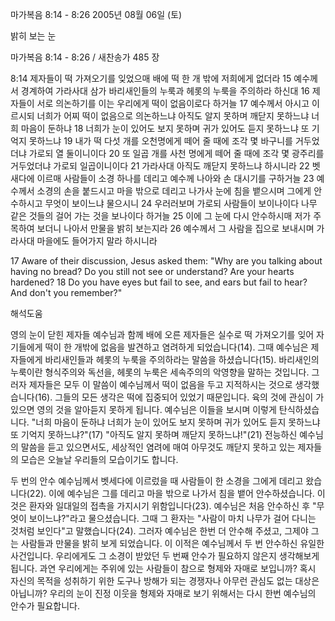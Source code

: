 마가복음 8:14 - 8:26 
2005년 08월 06일 (토)

밝히 보는 눈



마가복음 8:14 - 8:26 / 새찬송가 485 장


8:14 제자들이 떡 가져오기를 잊었으매 배에 떡 한 개 밖에 저희에게 없더라 15 예수께서 경계하여 가라사대 삼가 바리새인들의 누룩과 헤롯의 누룩을 주의하라 하신대 16 제자들이 서로 의논하기를 이는 우리에게 떡이 없음이로다 하거늘 17 예수께서 아시고 이르시되 너희가 어찌 떡이 없음으로 의논하느냐 아직도 알지 못하며 깨닫지 못하느냐 너희 마음이 둔하냐 18 너희가 눈이 있어도 보지 못하며 귀가 있어도 듣지 못하느냐 또 기억지 못하느냐 19 내가 떡 다섯 개를 오천명에게 떼어 줄 때에 조각 몇 바구니를 거두었더냐 가로되 열 둘이니이다 20 또 일곱 개를 사천 명에게 떼어 줄 때에 조각 몇 광주리를 거두었더냐 가로되 일곱이니이다 21 가라사대 아직도 깨닫지 못하느냐 하시니라 22 벳새다에 이르매 사람들이 소경 하나를 데리고 예수께 나아와 손 대시기를 구하거늘 23 예수께서 소경의 손을 붙드시고 마을 밖으로 데리고 나가사 눈에 침을 뱉으시며 그에게 안수하시고 무엇이 보이느냐 물으시니 24 우러러보며 가로되 사람들이 보이나이다 나무 같은 것들의 걸어 가는 것을 보나이다 하거늘 25 이에 그 눈에 다시 안수하시매 저가 주목하여 보더니 나아서 만물을 밝히 보는지라 26 예수께서 그 사람을 집으로 보내시며 가라사대 마을에도 들어가지 말라 하시니라

17 Aware of their discussion, Jesus asked them: "Why are you talking about having no bread? Do you still not see or understand? Are your hearts hardened? 18 Do you have eyes but fail to see, and ears but fail to hear? And don't you remember?"

해석도움





영의 눈이 닫힌 제자들
예수님과 함께 배에 오른 제자들은 실수로 떡 가져오기를 잊어 자기들에게 떡이 한 개밖에 없음을 발견하고 염려하게 되었습니다(14). 그때 예수님은 제자들에게 바리새인들과 헤롯의 누룩을 주의하라는 말씀을 하셨습니다(15). 바리새인의 누룩이란 형식주의와 독선을, 헤롯의 누룩은 세속주의의 악영향을 말하는 것입니다. 그러자 제자들은 모두 이 말씀이 예수님께서 떡이 없음을 두고 지적하시는 것으로 생각했습니다(16). 그들의 모든 생각은 떡에 집중되어 있었기 때문입니다. 육의 것에 관심이 가 있으면 영의 것을 알아듣지 못하게 됩니다. 예수님은 이들을 보시며 이렇게 탄식하셨습니다. "너희 마음이 둔하냐 너희가 눈이 있어도 보지 못하며 귀가 있어도 듣지 못하느냐 또 기억지 못하느냐?"(17) "아직도 알지 못하며 깨닫지 못하느냐!"(21) 전능하신 예수님의 말씀을 듣고 있으면서도, 세상적인 염려에 매여 아무것도 깨닫지 못하고 있는 제자들의 모습은 오늘날 우리들의 모습이기도 합니다.

두 번의 안수
예수님께서 벳세다에 이르렀을 때 사람들이 한 소경을 그에게 데리고 왔습니다(22). 이에 예수님은 그를 데리고 마을 밖으로 나가서 침을 뱉어 안수하셨습니다. 이것은 환자와 일대일의 접촉을 가지시기 위함입니다(23). 예수님은 처음 안수하신 후 "무엇이 보이느냐?"라고 물으셨습니다. 그때 그 환자는 "사람이 마치 나무가 걸어 다니는 것처럼 보인다"고 말했습니다(24). 그러자 예수님은 한번 더 안수해 주셨고, 그제야 그는 사람들과 만물을 밝히 보게 되었습니다. 이 이적은 예수님께서 두 번 안수하신 유일한 사건입니다. 우리에게도 그 소경이 받았던 두 번째 안수가 필요하지 않은지 생각해보게 됩니다. 과연 우리에게는 주위에 있는 사람들이 참으로 형제와 자매로 보입니까? 혹시 자신의 목적을 성취하기 위한 도구나 방해가 되는 경쟁자나 아무런 관심도 없는 대상은 아닙니까? 우리의 눈이 진정 이웃을 형제와 자매로 보기 위해서는 다시 한번 예수님의 안수가 필요합니다.
